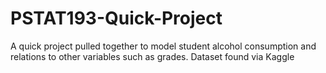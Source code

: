 # PSTAT193-Quick-Project
A quick project pulled together to model student alcohol consumption and relations to other variables such as grades. Dataset found via Kaggle
